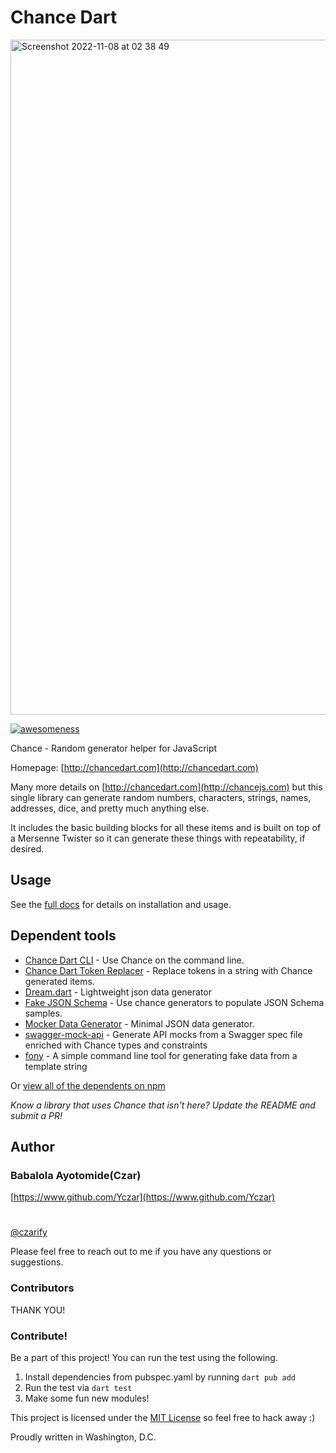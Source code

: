 # Chance Dart

<img width="1080" alt="Screenshot 2022-11-08 at 02 38 49" src="https://user-images.githubusercontent.com/32166619/200453125-78c910e9-1400-4641-8720-6efe36b06b40.png">

[![awesomeness](https://img.shields.io/badge/awesomeness-maximum-red.svg)](https://github.com/yczar/chance-dart)

Chance - Random generator helper for JavaScript

Homepage: [http://chancedart.com](http://chancedart.com)

Many more details on [http://chancedart.com](http://chancejs.com) but this single
library can generate random numbers, characters, strings, names, addresses,
dice, and pretty much anything else.

It includes the basic building blocks for all these items and is built on top
of a Mersenne Twister so it can generate these things with repeatability, if
desired.

## Usage

See the [full docs](https://chancejs.com) for details on installation and usage.

## Dependent tools

- [Chance Dart CLI](https://github.com/chancejs/chance-cli) - Use Chance on the command line.
- [Chance Dart Token Replacer](https://github.com/drewbrokke/chance-token-replacer) - Replace tokens in a string with Chance generated items.
- [Dream.dart](https://github.com/adleroliveira/dreamjs) - Lightweight json data generator
- [Fake JSON Schema](https://github.com/pateketrueke/json-schema-faker/) - Use chance generators to populate JSON Schema samples.
- [Mocker Data Generator](https://github.com/danibram/mocker-data-generator/) - Minimal JSON data generator.
- [swagger-mock-api](https://github.com/dzdrazil/swagger-mock-api/) - Generate API mocks from a Swagger spec file enriched with Chance types and constraints
- [fony](https://github.com/captainsafia/fony) - A simple command line tool for generating fake data from a template string

Or [view all of the dependents on npm](https://www.npmjs.com/package/chance)

_Know a library that uses Chance that isn't here? Update the README and submit a PR!_

## Author

### Babalola Ayotomide(Czar)

[https://www.github.com/Yczar](https://www.github.com/Yczar)

#

[@czarify](https://twitter.com/czarify)

Please feel free to reach out to me if you have any questions or suggestions.

### Contributors

THANK YOU!

### Contribute!

Be a part of this project! You can run the test using the following.

1. Install dependencies from pubspec.yaml by running `dart pub add`
2. Run the test via `dart test`
3. Make some fun new modules!

This project is licensed under the [MIT License](http://en.wikipedia.org/wiki/MIT_License) so feel free to hack away :)

Proudly written in Washington, D.C.
